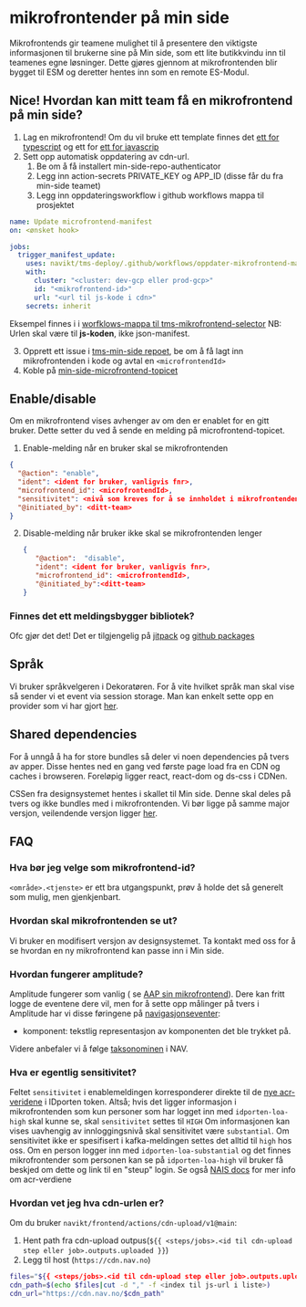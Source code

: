 # mikrofrontender på min side

Mikrofrontends gir teamene mulighet til å presentere den viktigste informasjonen til brukerne sine på Min side, som ett
lite butikkvindu inn til teamenes egne løsninger. Dette gjøres gjennom at mikrofrontenden blir bygget til ESM og
deretter hentes inn som en remote ES-Modul.

## Nice! Hvordan kan mitt team få en mikrofrontend på min side?

1. Lag en mikrofrontend! Om du vil bruke ett template finnes
   det [ett for typescript](https://github.com/navikt/tms-mikrofrontend-template-vitets) og ett for
   [ett for javascrip](https://github.com/navikt/tms-mikrofrontend-template-vitejs)
2. Sett opp automatisk oppdatering av cdn-url. 
   1. Be om å få installert min-side-repo-authenticator
   2. Legg inn action-secrets PRIVATE_KEY og APP_ID (disse får du fra min-side teamet)
   3. Legg inn oppdateringsworkflow i github workflows mappa til prosjektet
```yaml
name: Update microfrontend-manifest
on: <ønsket hook>

jobs:
  trigger_manifest_update:
    uses: navikt/tms-deploy/.github/workflows/oppdater-mikrofrontend-manifest.yaml@main
    with:
      cluster: "<cluster: dev-gcp eller prod-gcp>"
      id: "<mikrofrontend-id>"
      url: "<url til js-kode i cdn>"
    secrets: inherit
 ```
Eksempel finnes i
i [worfklows-mappa til tms-mikrofrontend-selector](https://github.com/navikt/tms-mikrofrontend-selector/tree/main/.github/workflows/manifest-triggere)
NB: Urlen skal være til **js-koden**, ikke json-manifest.

  3. Opprett ett issue i [tms-min-side repoet](https://github.com/navikt/tms-min-side), be om å få lagt inn
  mikrofrontenden i kode og avtal en `<microfrontendId>`
  4. Koble på [min-side-microfrontend-topicet](https://github.com/navikt/min-side-microfrontend-topic-iac)



  ## Enable/disable 

  Om en mikrofrontend vises avhenger av om den er enablet for en gitt bruker. Dette setter du ved å sende en melding på
  microfrontend-topicet.

  1. Enable-melding når en bruker skal se mikrofrontenden
  ```json
  {
    "@action": "enable",
    "ident": <ident for bruker, vanligvis fnr>,
    "microfrontend_id": <microfrontendId>,
    "sensitivitet": <nivå som kreves for å se innholdet i mikrofrontenden, gyldige verdier: substantial og high>,
    "@initiated_by": <ditt-team>
  }
   ```

2. Disable-melding når bruker ikke skal se mikrofrontenden lenger
   ```json
   {
      "@action":  "disable",
      "ident": <ident for bruker, vanligvis fnr>,
      "microfrontend_id": <microfrontendId>,
      "@initiated_by":<ditt-team>
   }
   ```

### Finnes det ett meldingsbygger bibliotek?

Ofc gjør det det! Det er tilgjengelig på [jitpack](https://jitpack.io/#navikt/tms-mikrofrontend-selector)
og [github packages](https://github.com/navikt/tms-mikrofrontend-selector/packages/1875650)

## Språk

Vi bruker språkvelgeren i Dekoratøren. For å vite hvilket språk man skal vise så sender vi et event via session storage.
Man kan enkelt sette opp en provider som vi har
gjort [her](https://github.com/navikt/tms-utkast-mikrofrontend/blob/main/src/provider/LanguageProvider.tsx).

## Shared dependencies

For å unngå å ha for store bundles så deler vi noen dependencies på tvers av apper. Disse hentes ned en gang ved første
page load fra en CDN og caches i browseren. Foreløpig ligger react, react-dom og ds-css i CDNen.

CSSen fra designsystemet hentes i skallet til Min side. Denne skal deles på tvers og ikke bundles med i mikrofrontenden.
Vi bør ligge på samme major versjon, veilendende versjon
ligger [her](https://github.com/navikt/tms-min-side/blob/main/index.html).

## FAQ

### Hva bør jeg velge som mikrofrontend-id?

`<område>.<tjenste>` er ett bra utgangspunkt, prøv å holde det så generelt som mulig, men gjenkjenbart.

### Hvordan skal mikrofrontenden se ut?

Vi bruker en modifisert versjon av designsystemet. Ta kontakt med oss for å se hvordan en ny mikrofrontend kan passe inn
i Min side.

### Hvordan fungerer amplitude?

Amplitude fungerer som vanlig (
se [AAP sin mikrofrontend](https://github.com/navikt/aap-min-side-microfrontend/blob/main/src/utils/amplitude.ts)).
Dere kan fritt logge de eventene dere vil, men for å sette opp målinger på tvers i Amplitude har vi disse føringene
på [navigasjonseventer](https://github.com/navikt/analytics-taxonomy/tree/main/events/navigere):

- komponent: tekstlig representasjon av komponenten det ble trykket på.

Videre anbefaler vi å følge [taksonominen](https://github.com/navikt/analytics-taxonomy) i NAV.

### Hva er egentlig sensitivitet?

Feltet `sensitivitet` i enablemeldingen korresponderer direkte til
de [nye acr-veridene](https://docs.digdir.no/docs/idporten/oidc/oidc_protocol_id_token#acr-values) i IDporten token.
Altså; hvis det ligger informasjon i mikrofrontenden som kun personer som har logget inn med `idporten-loa-high` skal
kunne se, skal `sensitivitet` settes til `HIGH` Om informasjonen
kan vises uavhengig av innloggingsnivå skal sensitivitet være `substantial`.
Om sensitivitet ikke er spesifisert i kafka-meldingen settes det alltid til `high` hos oss.
Om en person logger inn med `idporten-loa-substantial` og det finnes mikrofrontender som personen kan se
på `idporten-loa-high` vil bruker få beskjed om dette og link til en "steup"
login. Se også [NAIS docs](https://docs.nais.io/security/auth/idporten/#security-levels) for mer info om acr-verdiene


### Hvordan vet jeg hva cdn-urlen er?
Om du bruker `navikt/frontend/actions/cdn-upload/v1@main`:

1. Hent path fra cdn-upload outpus(`${{ <steps/jobs>.<id til cdn-upload step eller job>.outputs.uploaded }}`)
2. Legg til host (`https://cdn.nav.no`)
```bash
files="${{ <steps/jobs>.<id til cdn-upload step eller job>.outputs.uploaded }}"
cdn_path=$(echo $files|cut -d "," -f <index til js-url i liste>)
cdn_url="https://cdn.nav.no/$cdn_path"
```
